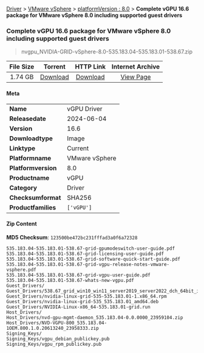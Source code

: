 
[Driver](/README.md)  >  [VMware vSphere](/index/Driver/VMware_vSphere.md)  >  [platformVersion : 8.0](/index/Driver/VMware_vSphere/8.0.md)  >  **Complete vGPU 16.6 package for VMware vSphere 8.0 including supported guest drivers**


###    Complete vGPU 16.6 package for VMware vSphere 8.0 including supported guest drivers

> nvgpu_NVIDIA-GRID-vSphere-8.0-535.183.04-535.183.01-538.67.zip   


| **File Size** | **Torrent**  | **HTTP Link** | **Internet Archive** |
|:-------------:|:------------:|:-------------:|:--------------------:|
| 1.74 GB |  [Download](https://archive.org/download/nvgpu_NVIDIA-GRID-vSphere-8.0-535.183.04-535.183.01-538.67.zip/nvgpu_NVIDIA-GRID-vSphere-8.0-535.183.04-535.183.01-538.67.zip_archive.torrent)       | [Download](https://archive.org/compress/nvgpu_NVIDIA-GRID-vSphere-8.0-535.183.04-535.183.01-538.67.zip) | [View Page](https://archive.org/details/nvgpu_NVIDIA-GRID-vSphere-8.0-535.183.04-535.183.01-538.67.zip)       |

#### Meta

<table>
<tr><td><strong>Name</strong></td><td>vGPU Driver</td></tr>
<tr><td><strong>Releasedate</strong></td><td>2024-06-04</td></tr>
<tr><td><strong>Version</strong></td><td>16.6</td></tr>
<tr><td><strong>Downloadtype</strong></td><td>Image</td></tr>
<tr><td><strong>Linktype</strong></td><td>Current</td></tr>
<tr><td><strong>Platformname</strong></td><td>VMware vSphere</td></tr>
<tr><td><strong>Platformversion</strong></td><td>8.0</td></tr>
<tr><td><strong>Productname</strong></td><td>vGPU</td></tr>
<tr><td><strong>Category</strong></td><td>Driver</td></tr>
<tr><td><strong>Checksumformat</strong></td><td>SHA256</td></tr>
<tr><td><strong>Productfamilies</strong></td><td><code>['vGPU']</code></td></tr>
</table>

#### Zip Content

**MD5 Checksum**: `123500be472bc231fffad3a0f6a72328`

```text
535.183.04-535.183.01-538.67-grid-gpumodeswitch-user-guide.pdf
535.183.04-535.183.01-538.67-grid-licensing-user-guide.pdf
535.183.04-535.183.01-538.67-grid-software-quick-start-guide.pdf
535.183.04-535.183.01-538.67-grid-vgpu-release-notes-vmware-vsphere.pdf
535.183.04-535.183.01-538.67-grid-vgpu-user-guide.pdf
535.183.04-535.183.01-538.67-whats-new-vgpu.pdf
Guest_Drivers/
Guest_Drivers/538.67_grid_win10_win11_server2019_server2022_dch_64bit_international.exe
Guest_Drivers/nvidia-linux-grid-535-535.183.01-1.x86_64.rpm
Guest_Drivers/nvidia-linux-grid-535_535.183.01_amd64.deb
Guest_Drivers/NVIDIA-Linux-x86_64-535.183.01-grid.run
Host_Drivers/
Host_Drivers/nvd-gpu-mgmt-daemon_535.183.04-0.0.0000_23959104.zip
Host_Drivers/NVD-VGPU-800_535.183.04-1OEM.800.1.0.20613240_23958333.zip
Signing_Keys/
Signing_Keys/vgpu_debian_publickey.pub
Signing_Keys/vgpu_rpm_publickey.pub
```